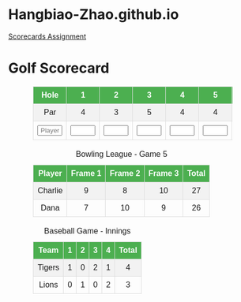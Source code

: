 # Hangbiao-Zhao.github.io

<p><a href="/BasicWebDev/Scorecards Assignment.html" target="black">Scorecards Assignment</a></p>
<!DOCTYPE html>
<html>
<head>
    <title>Golf Scorecard</title>
    <style>
        table {
            border-collapse: collapse;
            width: 80%;
            margin: 20px auto;
            font-family: Arial, sans-serif;
        }
        th, td {
            border: 1px solid #ddd;
            padding: 8px;
            text-align: center;
        }
        th {
            background-color: #4CAF50;
            color: white;
        }
        tr:nth-child(even) {
            background-color: #f2f2f2;
        }
        tr:hover {
            background-color: #e6f7e6;
        }
        input {
            width: 50px;
            text-align: center;
        }
    </style>
</head>
<body>
    <h1>Golf Scorecard</h1>
    <table>
        <tr>
            <th>Hole</th>
            <th>1</th>
            <th>2</th>
            <th>3</th>
            <th>4</th>
            <th>5</th>
            <th>6</th>
            <th>7</th>
            <th>8</th>
            <th>9</th>
            <th>Total</th>
        </tr>
        <tr>
            <td>Par</td>
            <td>4</td>
            <td>3</td>
            <td>5</td>
            <td>4</td>
            <td>4</td>
            <td>3</td>
            <td>4</td>
            <td>5</td>
            <td>4</td>
            <td>36</td>
        </tr>
        <tr>
            <td><input type="text" placeholder="Player"></td>
            <td><input type="number"></td>
            <td><input type="number"></td>
            <td><input type="number"></td>
            <td><input type="number"></td>
            <td><input type="number"></td>
            <td><input type="number"></td>
            <td><input type="number"></td>
            <td><input type="number"></td>
            <td><input type="number"></td>
            <td></td>
        </tr>
    </table>
</body>
</html>

<!DOCTYPE html>
<html lang="en">
<head>
  <meta charset="UTF-8" />
  <title>Bowling Scorecard</title>
  <link rel="stylesheet" href="styles.css" />
</head>
<body>
  <table>
    <caption>Bowling League - Game 5</caption>
    <tr>
      <th>Player</th>
      <th>Frame 1</th>
      <th>Frame 2</th>
      <th>Frame 3</th>
      <th>Total</th>
    </tr>
    <tr>
      <td>Charlie</td>
      <td>9</td>
      <td>8</td>
      <td>10</td>
      <td>27</td>
    </tr>
    <tr>
      <td>Dana</td>
      <td>7</td>
      <td>10</td>
      <td>9</td>
      <td>26</td>
    </tr>
  </table>
</body>
</html>


<!DOCTYPE html>
<html lang="en">
<head>
  <meta charset="UTF-8" />
  <title>Baseball Scorecard</title>
  <link rel="stylesheet" href="styles.css" />
</head>
<body>
  <table>
    <caption>Baseball Game - Innings</caption>
    <tr>
      <th>Team</th>
      <th>1</th>
      <th>2</th>
      <th>3</th>
      <th>4</th>
      <th>Total</th>
    </tr>
    <tr>
      <td>Tigers</td>
      <td>1</td>
      <td>0</td>
      <td>2</td>
      <td>1</td>
      <td>4</td>
    </tr>
    <tr>
      <td>Lions</td>
      <td>0</td>
      <td>1</td>
      <td>0</td>
      <td>2</td>
      <td>3</td>
    </tr>
  </table>
</body>
</html>
